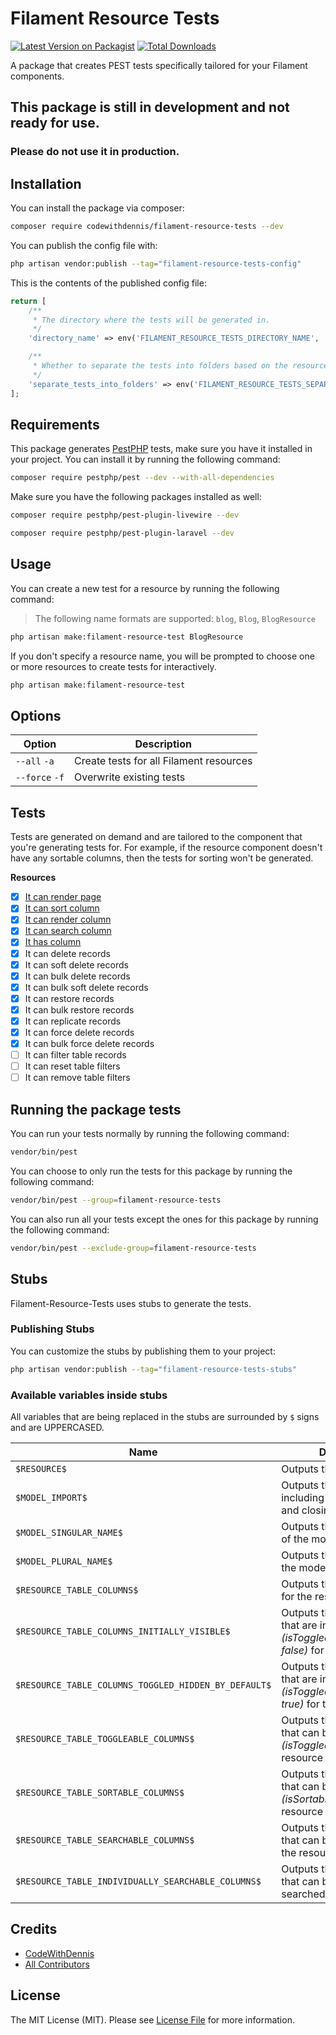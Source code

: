 # Filament Resource Tests

[![Latest Version on Packagist](https://img.shields.io/packagist/v/codewithdennis/filament-resource-tests.svg?style=flat-square)](https://packagist.org/packages/codewithdennis/filament-resource-tests)
[![Total Downloads](https://img.shields.io/packagist/dt/codewithdennis/filament-resource-tests.svg?style=flat-square)](https://packagist.org/packages/codewithdennis/filament-resource-tests)

A package that creates PEST tests specifically tailored for your Filament components.

## This package is still in development and not ready for use.
### Please do not use it in production.

## Installation
You can install the package via composer:

```bash
composer require codewithdennis/filament-resource-tests --dev
```

You can publish the config file with:

```bash
php artisan vendor:publish --tag="filament-resource-tests-config"
```

This is the contents of the published config file:

```php
return [
    /**
     * The directory where the tests will be generated in.
     */
    'directory_name' => env('FILAMENT_RESOURCE_TESTS_DIRECTORY_NAME', 'tests/Feature'),

    /**
     * Whether to separate the tests into folders based on the resource name.
     */
    'separate_tests_into_folders' => env('FILAMENT_RESOURCE_TESTS_SEPARATE_TESTS_INTO_FOLDERS', false),
];
```

## Requirements

This package generates [PestPHP](https://pestphp.com/docs/installation) tests, make sure you have it installed in your project. You can install it by running the following command:

```bash
composer require pestphp/pest --dev --with-all-dependencies
```

Make sure you have the following packages installed as well:

```bash
composer require pestphp/pest-plugin-livewire --dev
```
```bash
composer require pestphp/pest-plugin-laravel --dev
```

## Usage

You can create a new test for a resource by running the following command:
> The following name formats are supported: `blog`, `Blog`, `BlogResource`

```bash
php artisan make:filament-resource-test BlogResource
```

If you don't specify a resource name, you will be prompted to choose one or more resources to create tests for interactively.

```bash
php artisan make:filament-resource-test
````
## Options

| Option       | Description |
|--------------|-------------|
| `--all` `-a` | Create tests for all Filament resources |
| `--force` `-f` | Overwrite existing tests |

## Tests
Tests are generated on demand and are tailored to the component that you're generating tests for. For example, if the resource component doesn't have any sortable columns, then the tests for sorting 
won't be generated.

**Resources**
  - [x] [It can render page](https://filamentphp.com/docs/3.x/tables/testing#render)
  - [x] [It can sort column](https://filamentphp.com/docs/3.x/tables/testing#sorting)
  - [x] [It can render column](https://filamentphp.com/docs/3.x/tables/testing#columns)
  - [x] [It can search column](https://filamentphp.com/docs/3.x/tables/testing#searching)
  - [x] [It has column](https://filamentphp.com/docs/3.x/tables/testing#existence)
  - [x] It can delete records
  - [x] It can soft delete records
  - [x] It can bulk delete records
  - [x] It can bulk soft delete records
  - [x] It can restore records
  - [x] It can bulk restore records
  - [x] It can replicate records
  - [x] It can force delete records
  - [x] It can bulk force delete records
  - [ ] It can filter table records
  - [ ] It can reset table filters
  - [ ] It can remove table filters

## Running the package tests

You can run your tests normally by running the following command:

```bash
vendor/bin/pest
```

You can choose to only run the tests for this package by running the following command:

```bash
vendor/bin/pest --group=filament-resource-tests
```

You can also run all your tests except the ones for this package by running the following command:

```bash
vendor/bin/pest --exclude-group=filament-resource-tests
```

## Stubs

Filament-Resource-Tests uses stubs to generate the tests. 

### Publishing Stubs

You can customize the stubs by publishing them to your project:

```bash
php artisan vendor:publish --tag="filament-resource-tests-stubs"
```

### Available variables inside stubs

All variables that are being replaced in the stubs are surrounded by `$` signs and are UPPERCASED.

| Name                  | Description                                                                                           | Type     | Example                | Additional Context                                                             |
|-----------------------|-------------------------------------------------------------------------------------------------------|----------|------------------------|--------------------------------------------------------------------------------|
| `$RESOURCE$` | Outputs the resource name                                                                             | `string` | `BlogResource`         | -                                                                              |
| `$MODEL_IMPORT$`        | Outputs the given model including the use statement and closing semicolon                             | `string` | `use App\Models\Blog;` | -                                                                              |
| `$MODEL_SINGULAR_NAME$` | Outputs the singular name of the model                                                                | `string` | `Blog`                 | -                                                                              |
| `$MODEL_PLURAL_NAME$`   | Outputs the plural name of the model                                                                  | `string` | `Blogs`                | -                                                                              |
| `$RESOURCE_TABLE_COLUMNS$` | Outputs the table columns for the resource                                                            | `array`  | `[...columns]`         | -                                                                              |
| `$RESOURCE_TABLE_COLUMNS_INITIALLY_VISIBLE$` | Outputs the table columns that are initially  _(isToggledHiddenByDefault: false)_ for the resource    | `array`  | `[...columns]`         | -                                                                              |
|`$RESOURCE_TABLE_COLUMNS_TOGGLED_HIDDEN_BY_DEFAULT$` | Outputs the table columns that are initially hidden _(isToggledHiddenByDefault: true)_ for the resource | `array`  | `[...columns]`         | `->toggleable(isToggledHiddenByDefault: true)` \| `->toggledHiddenByDefault()` |
|`$RESOURCE_TABLE_TOGGLEABLE_COLUMNS$` | Outputs the table columns that can be toggled _(isToggleable: true)_ for the resource                 | `array`  | `[...columns]`         | `->toggleable()`                                                               |
|`$RESOURCE_TABLE_SORTABLE_COLUMNS$` | Outputs the table columns that can be sorted _(isSortable: true)_ for the resource                    | `array`  | `[...columns]`         | `->sortable()`                                                                 |
|`$RESOURCE_TABLE_SEARCHABLE_COLUMNS$` | Outputs the table columns that can be searched for the resource                     | `array`  | `[...columns]`         | `->searchable()`                                                               |
|`$RESOURCE_TABLE_INDIVIDUALLY_SEARCHABLE_COLUMNS$` | Outputs the table columns that can be individually searched for the resource                     | `array`  | `[...columns]`         | `->searchable(isIndividual: true)`                                                               |


## Credits

- [CodeWithDennis](https://github.com/CodeWithDennis)
- [All Contributors](../../contributors)

## License

The MIT License (MIT). Please see [License File](LICENSE.md) for more information.
